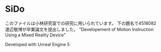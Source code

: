 # SiDo

このファイルは小林研究室での研究に用いられています。
下の題名で4518082渡辺敬博が卒業論文を提出しました。
"Developement of Motion Instruction Using a Mixed Reality Device"

Developed with Unreal Engine 5
